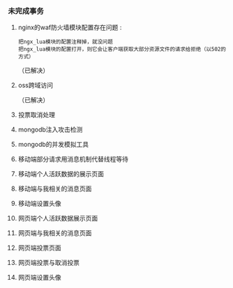 ### 未完成事务 ###



01. nginx的waf防火墙模块配置存在问题 :  

        把ngx_lua模块的配置注释掉，就没问题  
        把ngx_lua模块的配置打开，则它会让客户端获取大部分资源文件的请求给拒绝（以502的方式）  
    
    （已解决）  


02. oss跨域访问  

    （已解决）  


03. 投票取消处理  


04. mongodb注入攻击检测  


05. mongodb的并发模拟工具  





01. 移动端部分请求用消息机制代替线程等待  


02. 移动端个人活跃数据的展示页面  


03. 移动端与我相关的消息页面  


04. 移动端设置头像  





01. 网页端个人活跃数据展示页面  


02. 网页端与我相关的消息页面  


03. 网页端投票页面  


04. 网页端投票与取消投票  


05. 网页端设置头像  




